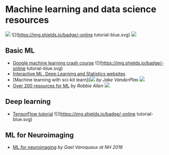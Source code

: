 # Machine learning and data science resources

![](https://img.shields.io/badge/-list-brown.svg)
![](https://img.shields.io/badge/-online tutorial-blue.svg)
![](https://img.shields.io/badge/-video-green.svg)

## Basic ML
- [Google machine learning crash course](https://developers.google.com/machine-learning/crash-course/prereqs-and-prework) ![](https://img.shields.io/badge/-online tutorial-blue.svg)
- [Interactive ML, Deep Learning and Statistics websites](https://p.migdal.pl/interactive-machine-learning-list/)
- [Machine learning with sci-kit learn](![](https://img.shields.io/badge/-video-green.svg) _by Jake VanderPlas_ ![](https://img.shields.io/badge/-video-green.svg)
- [Over 200 resources for ML](https://medium.com/machine-learning-in-practice/over-200-of-the-best-machine-learning-nlp-and-python-tutorials-2018-edition-dd8cf53cb7dc) _by Robbie Allen_ ![](https://img.shields.io/badge/-list-brown.svg)

## Deep learning
- [TensorFlow tutorial](https://github.com/open-source-for-science/TensorFlow-Course) ![](https://img.shields.io/badge/-online tutorial-blue.svg)

## ML for Neuroimaging
- [ML for neuroimaging](https://www.youtube.com/watch?v=qyDv2bp-Vr8) _by Gael Varoquaux at NH 2018_
